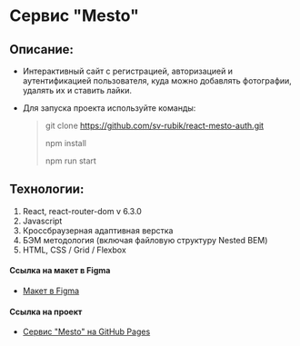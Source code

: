 # Сервис "Mesto"

## Описание:
* Интерактивный сайт с регистрацией, авторизацией и аутентификацией пользователя, 
куда можно добавлять фотографии, удалять их и ставить лайки.
 
* Для запуска проекта используйте команды:
  > git clone https://github.com/sv-rubik/react-mesto-auth.git
  >
  > npm install
  > 
  > npm run start

## Технологии:
1. React, react-router-dom v 6.3.0
2. Javascript
3. Кроссбраузерная адаптивная верстка
4. БЭМ методология (включая файловую структуру Nested BEM)
5. HTML, CSS / Grid / Flexbox

#### Ссылка на макет в Figma
* [Макет в Figma](https://www.figma.com/file/2cn9N9jSkmxD84oJik7xL7/JavaScript.-Sprint-4?node-id=0%3A1)

#### Ссылка на проект
* [Сервис "Mesto" на GitHub Pages](https://sv-rubik.github.io/mesto-react-auth/)